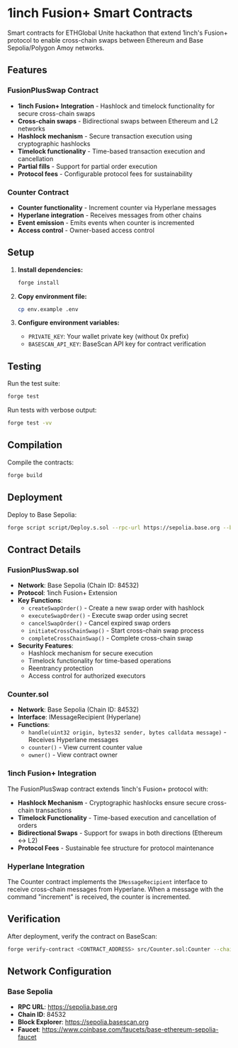 # 1inch Fusion+ Smart Contracts

Smart contracts for ETHGlobal Unite hackathon that extend 1inch's Fusion+ protocol to enable cross-chain swaps between Ethereum and Base Sepolia/Polygon Amoy networks.

## Features

### FusionPlusSwap Contract
- **1inch Fusion+ Integration** - Hashlock and timelock functionality for secure cross-chain swaps
- **Cross-chain swaps** - Bidirectional swaps between Ethereum and L2 networks
- **Hashlock mechanism** - Secure transaction execution using cryptographic hashlocks
- **Timelock functionality** - Time-based transaction execution and cancellation
- **Partial fills** - Support for partial order execution
- **Protocol fees** - Configurable protocol fees for sustainability

### Counter Contract
- **Counter functionality** - Increment counter via Hyperlane messages
- **Hyperlane integration** - Receives messages from other chains
- **Event emission** - Emits events when counter is incremented
- **Access control** - Owner-based access control

## Setup

1. **Install dependencies:**

   ```bash
   forge install
   ```

2. **Copy environment file:**

   ```bash
   cp env.example .env
   ```

3. **Configure environment variables:**
   - `PRIVATE_KEY`: Your wallet private key (without 0x prefix)
   - `BASESCAN_API_KEY`: BaseScan API key for contract verification

## Testing

Run the test suite:

```bash
forge test
```

Run tests with verbose output:

```bash
forge test -vv
```

## Compilation

Compile the contracts:

```bash
forge build
```

## Deployment

Deploy to Base Sepolia:

```bash
forge script script/Deploy.s.sol --rpc-url https://sepolia.base.org --broadcast --verify
```

## Contract Details

### FusionPlusSwap.sol
- **Network**: Base Sepolia (Chain ID: 84532)
- **Protocol**: 1inch Fusion+ Extension
- **Key Functions**:
  - `createSwapOrder()` - Create a new swap order with hashlock
  - `executeSwapOrder()` - Execute swap order using secret
  - `cancelSwapOrder()` - Cancel expired swap orders
  - `initiateCrossChainSwap()` - Start cross-chain swap process
  - `completeCrossChainSwap()` - Complete cross-chain swap
- **Security Features**:
  - Hashlock mechanism for secure execution
  - Timelock functionality for time-based operations
  - Reentrancy protection
  - Access control for authorized executors

### Counter.sol
- **Network**: Base Sepolia (Chain ID: 84532)
- **Interface**: IMessageRecipient (Hyperlane)
- **Functions**:
  - `handle(uint32 origin, bytes32 sender, bytes calldata message)` - Receives Hyperlane messages
  - `counter()` - View current counter value
  - `owner()` - View contract owner

### 1inch Fusion+ Integration
The FusionPlusSwap contract extends 1inch's Fusion+ protocol with:
- **Hashlock Mechanism** - Cryptographic hashlocks ensure secure cross-chain transactions
- **Timelock Functionality** - Time-based execution and cancellation of orders
- **Bidirectional Swaps** - Support for swaps in both directions (Ethereum ↔ L2)
- **Protocol Fees** - Sustainable fee structure for protocol maintenance

### Hyperlane Integration
The Counter contract implements the `IMessageRecipient` interface to receive cross-chain messages from Hyperlane. When a message with the command "increment" is received, the counter is incremented.

## Verification

After deployment, verify the contract on BaseScan:

```bash
forge verify-contract <CONTRACT_ADDRESS> src/Counter.sol:Counter --chain-id 84532 --etherscan-api-key <BASESCAN_API_KEY>
```

## Network Configuration

### Base Sepolia

- **RPC URL**: https://sepolia.base.org
- **Chain ID**: 84532
- **Block Explorer**: https://sepolia.basescan.org
- **Faucet**: https://www.coinbase.com/faucets/base-ethereum-sepolia-faucet
